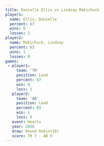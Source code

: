 ```yaml
---
title: Danielle Ellis vs Lindsay Makichuck
player1:                  
  name: Ellis, Danielle   
  percent: 67             
  wins: 0                 
  losses: 1               
player2:                  
  name: Makichuck, Lindsay
  percent: 83             
  wins: 1                 
  losses: 0               
games:
 - player1:        
     team: 'TR'    
     position: Lead
     percent: 67   
     win: 0        
     loss: 1       
   player2:        
     team: 'AB'    
     position: Lead
     percent: 83   
     win: 1        
     loss: 0       
   event: Hearts        
   year: 2010           
   draw: Round Robin(16)
   score: TR 7 - AB 9   
---
```


